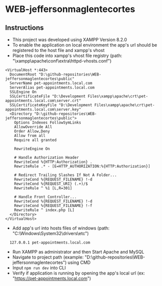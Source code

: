 # WEB-jeffersonmaglentecortes

## Instructions

- This project was developed using XAMPP Version 8.2.0
- To enable the application on local environment the app's url should be registered to the host file and xampp's vhost
- Place this code into xampp's vhost file registry (path: "\xampp\apache\conf\extra\httpd-vhosts.conf")

```
<VirtualHost *:443>
  DocumentRoot "D:\github-repositories\WEB-jeffersonmaglentecortes\public"
  ServerName pet-appointments.local.com
  ServerAlias pet-appointments.local.com
  SSLEngine On
  SSLCertificateFile "D:\Development Files\xampp\apache\crt\pet-appointments.local.com\server.crt"
  SSLCertificateKeyFile "D:\Development Files\xampp\apache\crt\pet-appointments.local.com\server.key"
  <Directory "D:\github-repositories\WEB-jeffersonmaglentecortes\public">
    Options Indexes FollowSymLinks
    AllowOverride All
    Order Allow,Deny
    Allow from all
    Require all granted

    RewriteEngine On

    # Handle Authorization Header
    RewriteCond %{HTTP:Authorization} .
    RewriteRule .* - [E=HTTP_AUTHORIZATION:%{HTTP:Authorization}]

    # Redirect Trailing Slashes If Not A Folder...
    RewriteCond %{REQUEST_FILENAME} !-d
    RewriteCond %{REQUEST_URI} (.+)/$
    RewriteRule ^ %1 [L,R=301]

    # Handle Front Controller...
    RewriteCond %{REQUEST_FILENAME} !-d
    RewriteCond %{REQUEST_FILENAME} !-f
    RewriteRule ^ index.php [L]
  </Directory>
</VirtualHost>
```
- Add app's url into hosts files of windows (path: "C:\Windows\System32\drivers\etc")

```
  127.0.0.1 pet-appointments.local.com
```

- Run XAMPP as administrator and then Start Apache and MySQL
- Navigate to project path (example: "D:\github-repositories\WEB-jeffersonmaglentecortes") using CMD
- Input `npm run dev` into CLI
- Verify if application is running by opening the app's local url (ex: "https://pet-appointments.local.com")

